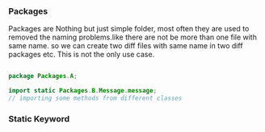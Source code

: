 ### **Packages**

Packages are Nothing but just simple folder, most often they are used to removed
the naming problems.like there are not be more than one file with same name. so
we can create two diff files with same name in two diff packages etc. This is
not the only use case.

```java

package Packages.A;

import static Packages.B.Message.message;
// importing some methods from different classes

```

### **Static Keyword**
